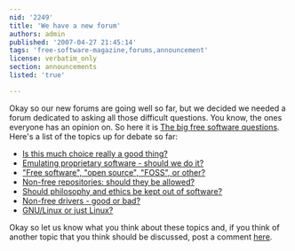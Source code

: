 ```yaml
---
nid: '2249'
title: 'We have a new forum'
authors: admin
published: '2007-04-27 21:45:14'
tags: 'free-software-magazine,forums,announcement'
license: verbatim_only
section: announcements
listed: 'true'

---
```

Okay so our new forums are going well so far, but we decided we needed a forum dedicated to asking all those difficult questions. You know, the ones everyone has an opinion on. So here it is [The big free software questions](http://www.freesoftwaremagazine.com/forum/897). Here's a list of the topics up for debate so far:


* [Is this much choice really a good thing?](http://www.freesoftwaremagazine.com/node/2247)
* [Emulating proprietary software - should we do it?](http://www.freesoftwaremagazine.com/node/2246)
* ["Free software", "open source", "FOSS", or other?](http://www.freesoftwaremagazine.com/node/2245)
* [Non-free repositories: should they be allowed?](http://www.freesoftwaremagazine.com/node/2244)
* [Should philosophy and ethics be kept out of software?](http://www.freesoftwaremagazine.com/node/2243)
* [Non-free drivers - good or bad?](http://www.freesoftwaremagazine.com/node/2242)
* [GNU/Linux or just Linux?](http://www.freesoftwaremagazine.com/node/2241)

Okay so let us know what you think about these topics and, if you think of another topic that you think should be discussed, post a comment [here](http://www.freesoftwaremagazine.com/node/2248).

